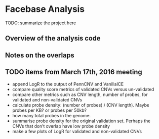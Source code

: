 
# Facebase Analysis

TODO: summarize the project here

## Overview of the analysis code

## Notes on the overlaps

## TODO items from March 17th, 2016 meeting

- append LogR to the output of PennCNV and VanillaICE
- compare quality score metrics of validated CNVs versus un-validated
- compare other metrics such as CNV length, number of probes, for validated and non-validated CNVs
- calculate probe density: (number of probes) / (CNV length). Maybe probes per KB? or probes per 50kb?
- how many total probes in the genome.
- summarise probe density for the original validation set. Perhaps the CNVs that don't overlap have low probe density
- make a few plots of LogR for validated and non-validated CNVs


